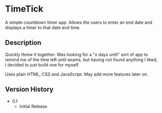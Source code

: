 # TimeTick

A simple countdown timer app. Allows the users to enter an end date and displays a timer to that date and time.

## Description

Quickly threw it together: Was looking for a "x days until" sort of app to remind me of the time left until exams, but having not found anything I liked, I decided to just build one for myself.

Uses plain HTML, CSS and JavaScript. May add more features later on.

## Version History

- 0.1
  - Initial Release
